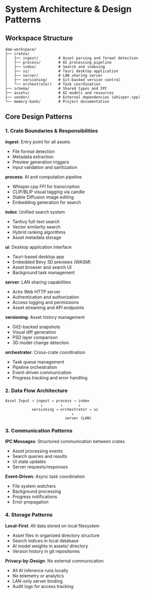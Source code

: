# System Architecture & Design Patterns

## Workspace Structure

```
dam-workspace/
├── crates/
│   ├── ingest/         # Asset parsing and format detection
│   ├── process/        # AI processing pipeline
│   ├── index/          # Search and indexing
│   ├── ui/             # Tauri desktop application
│   ├── server/         # LAN sharing server
│   ├── versioning/     # Git-backed version control
│   └── orchestrator/   # Task coordination
├── schema/             # Shared types and IPC
├── assets/             # AI models and resources
├── vendor/             # External dependencies (whisper.cpp)
└── memory-bank/        # Project documentation
```

## Core Design Patterns

### 1. Crate Boundaries & Responsibilities

**ingest**: Entry point for all assets
- File format detection
- Metadata extraction  
- Preview generation triggers
- Input validation and sanitization

**process**: AI and computation pipeline
- Whisper.cpp FFI for transcription
- CLIP/BLIP visual tagging via candle
- Stable Diffusion image editing
- Embedding generation for search

**index**: Unified search system
- Tantivy full-text search
- Vector similarity search
- Hybrid ranking algorithms
- Asset metadata storage

**ui**: Desktop application interface
- Tauri-based desktop app
- Embedded Bevy 3D previews (WASM)
- Asset browser and search UI
- Background task management

**server**: LAN sharing capabilities
- Actix Web HTTP server
- Authentication and authorization
- Access logging and permissions
- Asset streaming and API endpoints

**versioning**: Asset history management
- Git2-backed snapshots
- Visual diff generation
- PSD layer comparison
- 3D model change detection

**orchestrator**: Cross-crate coordination
- Task queue management
- Pipeline orchestration
- Event-driven communication
- Progress tracking and error handling

### 2. Data Flow Architecture

```
Asset Input → ingest → process → index
                ↓        ↓       ↓
            versioning → orchestrator → ui
                              ↓
                           server (LAN)
```

### 3. Communication Patterns

**IPC Messages**: Structured communication between crates
- Asset processing events
- Search queries and results
- UI state updates
- Server requests/responses

**Event-Driven**: Async task coordination
- File system watchers
- Background processing
- Progress notifications
- Error propagation

### 4. Storage Patterns

**Local-First**: All data stored on local filesystem
- Asset files in organized directory structure
- Search indices in local database
- AI model weights in assets/ directory
- Version history in git repositories

**Privacy-by-Design**: No external communication
- All AI inference runs locally
- No telemetry or analytics
- LAN-only server binding
- Audit logs for access tracking
